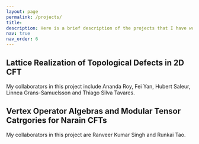 ```yaml
---
layout: page
permalink: /projects/
title: 
description: Here is a brief description of the projects that I have worked on.
nav: true
nav_order: 6
---
```


<h2>  Lattice Realization of Topological Defects in 2D CFT </h2>

My collaborators in this project include Ananda Roy, Fei Yan, Hubert Saleur, Linnea Grans-Samuelsson and Thiago Silva Tavares. 

<h2>  Vertex Operator Algebras and Modular Tensor Catrgories for Narain CFTs </h2>

My collaborators in this project are Ranveer Kumar Singh and Runkai Tao.